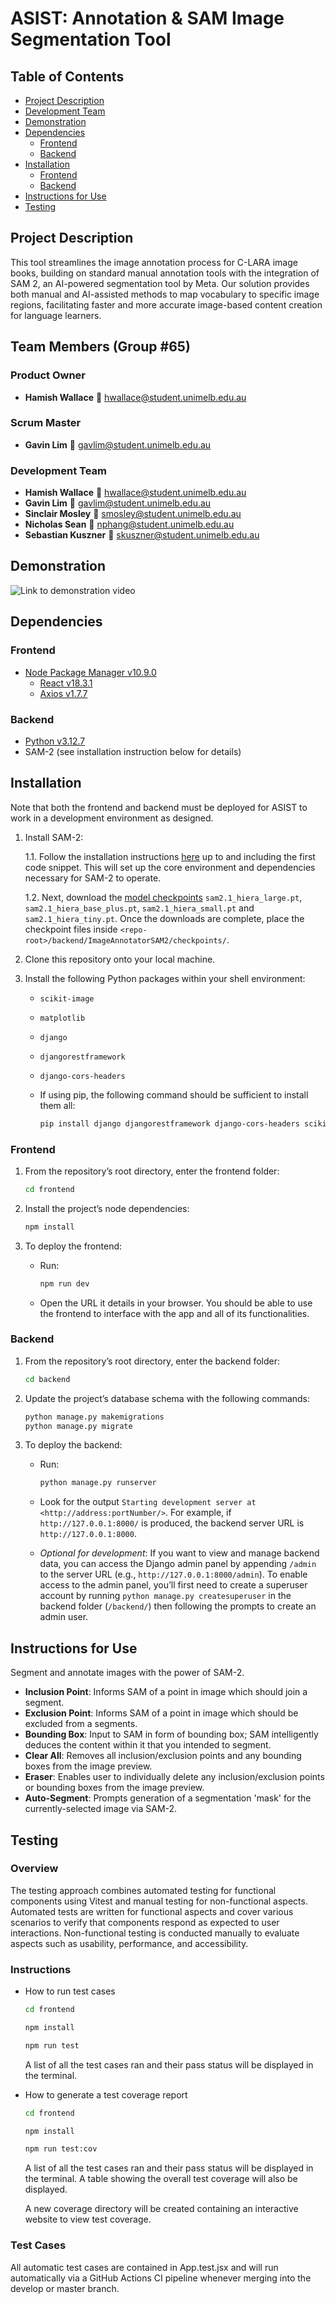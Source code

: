 <!-- Group #65's product code repository for IT Project/COMP30022 at the
University of Melbourne, semester 2, 2024. -->

# ASIST: Annotation & SAM Image Segmentation Tool

## Table of Contents

- [Project Description](#project-description)
- [Development Team](#development-team)
- [Demonstration](#demonstration)
- [Dependencies](#dependencies)
  - [Frontend](#frontend-dependencies)
  - [Backend](#backend-dependencies)
- [Installation](#installation)
  - [Frontend](#frontend-installation)
  - [Backend](#backend-installation)
- [Instructions for Use](#instructions-for-use)
- [Testing](#testing)

## Project Description

This tool streamlines the image annotation process for C-LARA image books,
building on standard manual annotation tools with the integration of SAM 2, an
AI-powered segmentation tool by Meta. Our solution provides both manual and
AI-assisted methods to map vocabulary to specific image regions, facilitating
faster and more accurate image-based content creation for language learners.

## Team Members (Group #65)

### Product Owner

- **Hamish Wallace**
  📧 [hwallace@student.unimelb.edu.au](mailto:hwallace@student.unimelb.edu.au)

### Scrum Master

- **Gavin Lim**
  📧 [gavlim@student.unimelb.edu.au](mailto:gavlim@student.unimelb.edu.au)

### Development Team

- **Hamish Wallace**
  📧 [hwallace@student.unimelb.edu.au](mailto:hwallace@student.unimelb.edu.au)
- **Gavin Lim**
  📧 [gavlim@student.unimelb.edu.au](mailto:gavlim@student.unimelb.edu.au)
- **Sinclair Mosley**
  📧 [smosley@student.unimelb.edu.au](mailto:smosley@student.unimelb.edu.au)
- **Nicholas Sean**
  📧 [nphang@student.unimelb.edu.au](mailto:nphang@student.unimelb.edu.au)
- **Sebastian Kuszner**
  📧 [skuszner@student.unimelb.edu.au](mailto:skuszner@student.unimelb.edu.au)

## Demonstration

![Link to demonstration video](https://github.com/user-attachments/assets/2626b8f6-57fa-40dd-9db9-a54894c135be)

## Dependencies

### Frontend <a id="frontend-dependencies"></a>

- [Node Package Manager v10.9.0](https://docs.npmjs.com/downloading-and-installing-node-js-and-npm/)
  - [React v18.3.1](https://react.dev/learn/installation)
  - [Axios v1.7.7](https://www.npmjs.com/package/axios#installing)

### Backend <a id="backend-dependencies"></a>

- [Python v3.12.7](https://www.python.org/downloads/)
- SAM-2 (see installation instruction below for details)

## Installation

Note that both the frontend and backend must be deployed for ASIST to work in a
development environment as designed.

1. Install SAM-2:

   1.1. Follow the installation instructions [here](https://github.com/facebookresearch/sam2?tab=readme-ov-file#installation) up to and including the first
   code snippet. This will set up the core environment and dependencies
   necessary for SAM-2 to operate.

   1.2. Next, download the [model checkpoints](https://github.com/facebookresearch/sam2?tab=readme-ov-file#model-description) `sam2.1_hiera_large.pt`, `sam2.1_hiera_base_plus.pt`, `sam2.1_hiera_small.pt` and `sam2.1_hiera_tiny.pt`. Once the
   downloads are complete, place the checkpoint files inside `<repo-root>/backend/ImageAnnotatorSAM2/checkpoints/`.

2. Clone this repository onto your local machine.

3. Install the following Python packages within your shell environment:

   - `scikit-image`
   - `matplotlib`
   - `django`
   - `djangorestframework`
   - `django-cors-headers`
   - If using pip, the following command should be sufficient to install them all:

     ```bash
     pip install django djangorestframework django-cors-headers scikit-image matplotlib
     ```

### Frontend <a id="frontend-installation"></a>

1. From the repository’s root directory, enter the frontend folder:

   ```bash
   cd frontend
   ```

2. Install the project’s node dependencies:

   ```bash
   npm install
   ```

3. To deploy the frontend:

   - Run:

     ```bash
     npm run dev
     ```

   - Open the URL it details in your browser. You should be able to use the
     frontend to interface with the app and all of its functionalities.

### Backend <a id="backend-installation"></a>

1. From the repository’s root directory, enter the backend folder:

   ```bash
   cd backend
   ```

2. Update the project’s database schema with the following commands:

   ```bash
   python manage.py makemigrations
   python manage.py migrate
   ```

3. To deploy the backend:

   - Run:

     ```bash
     python manage.py runserver
     ```
    - Look for the output
     `Starting development server at <http://address:portNumber/>`. For example,
     if `http://127.0.0.1:8000/` is produced, the backend server URL is `http://127.0.0.1:8000`.

   - *Optional for development*: If you want to view and manage backend data, you can access the Django admin panel by appending `/admin` to the server URL (e.g., `http://127.0.0.1:8000/admin`). To enable access to the admin panel, you’ll         first need to create a superuser account by running `python manage.py createsuperuser` in the backend folder (`/backend/`) then following the prompts to create an admin user.

## Instructions for Use

Segment and annotate images with the power of SAM-2.

- **Inclusion Point**: Informs SAM of a point in image which should join a segment.
- **Exclusion Point**: Informs SAM of a point in image which should be excluded
  from a segments.
- **Bounding Box**: Input to SAM in form of bounding box; SAM intelligently
  deduces the content within it that you intended to segment.
- **Clear All**: Removes all inclusion/exclusion points and any bounding boxes
  from the image preview.
- **Eraser**: Enables user to individually delete any inclusion/exclusion
  points or bounding boxes from the image preview.
- **Auto-Segment**: Prompts generation of a segmentation 'mask' for the
  currently-selected image via SAM-2.

## Testing

### Overview

The testing approach combines automated testing for functional components
using Vitest and manual testing for non-functional aspects. Automated tests are
written for functional aspects and cover various scenarios to verify that
components respond as expected to user interactions. Non-functional testing is
conducted manually to evaluate aspects such as usability, performance, and accessibility.

### Instructions

- How to run test cases

  ```sh
  cd frontend

  npm install

  npm run test
  ```

  A list of all the test cases ran and their pass status will be displayed in
  the terminal.

- How to generate a test coverage report

  ```sh
  cd frontend

  npm install

  npm run test:cov
  ```

  A list of all the test cases ran and their pass status will be displayed in
  the terminal. A table showing the overall test coverage will also be displayed.

  A new coverage directory will be created containing an interactive website to
  view test coverage.

### Test Cases

All automatic test cases are contained in App.test.jsx and will run
automatically via a GitHub Actions CI pipeline whenever merging into the
develop or master branch.
